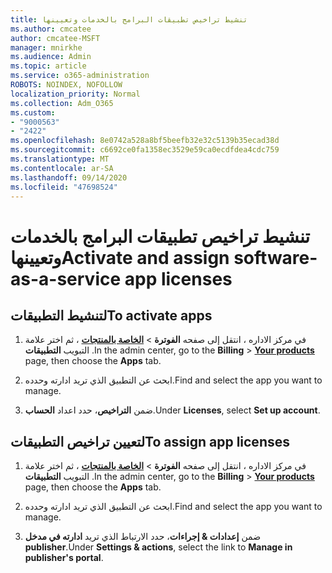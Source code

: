 ```yaml
---
title: تنشيط تراخيص تطبيقات البرامج بالخدمات وتعيينها
ms.author: cmcatee
author: cmcatee-MSFT
manager: mnirkhe
ms.audience: Admin
ms.topic: article
ms.service: o365-administration
ROBOTS: NOINDEX, NOFOLLOW
localization_priority: Normal
ms.collection: Adm_O365
ms.custom:
- "9000563"
- "2422"
ms.openlocfilehash: 8e0742a528a8bf5beefb32e32c5139b35ecad38d
ms.sourcegitcommit: c6692ce0fa1358ec3529e59ca0ecdfdea4cdc759
ms.translationtype: MT
ms.contentlocale: ar-SA
ms.lasthandoff: 09/14/2020
ms.locfileid: "47698524"
---
```

# <a name="activate-and-assign-software-as-a-service-app-licenses"></a><span data-ttu-id="f55af-102">تنشيط تراخيص تطبيقات البرامج بالخدمات وتعيينها</span><span class="sxs-lookup"><span data-stu-id="f55af-102">Activate and assign software-as-a-service app licenses</span></span> 

## <a name="to-activate-apps"></a><span data-ttu-id="f55af-103">لتنشيط التطبيقات</span><span class="sxs-lookup"><span data-stu-id="f55af-103">To activate apps</span></span>

1. <span data-ttu-id="f55af-104">في مركز الاداره ، انتقل إلى صفحه **الفوترة**  >  **[الخاصة بالمنتجات](https://go.microsoft.com/fwlink/p/?linkid=842054)** ، ثم اختر علامة التبويب **التطبيقات** .</span><span class="sxs-lookup"><span data-stu-id="f55af-104">In the admin center, go to the **Billing** > **[Your products](https://go.microsoft.com/fwlink/p/?linkid=842054)** page, then choose the **Apps** tab.</span></span>

2. <span data-ttu-id="f55af-105">ابحث عن التطبيق الذي تريد ادارته وحدده.</span><span class="sxs-lookup"><span data-stu-id="f55af-105">Find and select the app you want to manage.</span></span>

3. <span data-ttu-id="f55af-106">ضمن **التراخيص**، حدد اعداد **الحساب**.</span><span class="sxs-lookup"><span data-stu-id="f55af-106">Under **Licenses**, select **Set up account**.</span></span>  

## <a name="to-assign-app-licenses"></a><span data-ttu-id="f55af-107">لتعيين تراخيص التطبيقات</span><span class="sxs-lookup"><span data-stu-id="f55af-107">To assign app licenses</span></span>

1. <span data-ttu-id="f55af-108">في مركز الاداره ، انتقل إلى صفحه **الفوترة**  >  **[الخاصة بالمنتجات](https://go.microsoft.com/fwlink/p/?linkid=842054)** ، ثم اختر علامة التبويب **التطبيقات** .</span><span class="sxs-lookup"><span data-stu-id="f55af-108">In the admin center, go to the **Billing** > **[Your products](https://go.microsoft.com/fwlink/p/?linkid=842054)** page, then choose the **Apps** tab.</span></span>

2. <span data-ttu-id="f55af-109">ابحث عن التطبيق الذي تريد ادارته وحدده.</span><span class="sxs-lookup"><span data-stu-id="f55af-109">Find and select the app you want to manage.</span></span>  

3. <span data-ttu-id="f55af-110">ضمن **إعدادات & إجراءات**، حدد الارتباط الذي تريد **ادارته في مدخل publisher**.</span><span class="sxs-lookup"><span data-stu-id="f55af-110">Under **Settings & actions**, select the link to **Manage in publisher's portal**.</span></span>